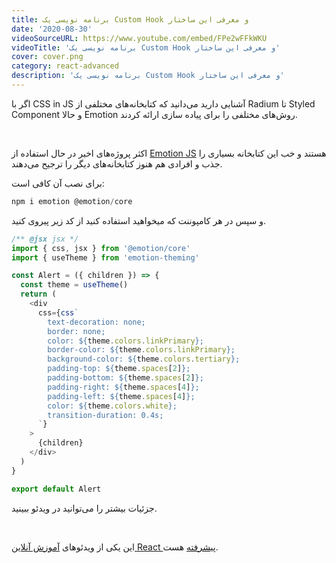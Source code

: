 ```yaml
---
title: برنامه نویسی یک Custom Hook و معرفی این ساختار
date: '2020-08-30'
videoSourceURL: https://www.youtube.com/embed/FPe2wFFkWKU
videoTitle: 'برنامه نویسی یک Custom Hook و معرفی این ساختار'
cover: cover.png
category: react-advanced
description: 'برنامه نویسی یک Custom Hook و معرفی این ساختار'
---
```


اگر با CSS in JS آشنایی دارید می‌دانید که کتابخانه‌های مختلفی از Radium تا Styled Component و حالا Emotion روش‌های مختلفی را برای پیاده سازی ارائه کردند.

<br />

اکثر پروژه‌های اخیر در حال استفاده از [Emotion JS](https://emotion.sh/) هستند و خب این کتابخانه بسیاری را جذب و افرادی هم هنوز کتابخانه‌های دیگر را ترجیح می‌دهند.

برای نصب آن کافی است:

```javascript
npm i emotion @emotion/core
```

و سپس در هر کامپوننت که میخواهید استفاده کنید از کد زیر پیروی کنید.

```javascript
/** @jsx jsx */
import { css, jsx } from '@emotion/core'
import { useTheme } from 'emotion-theming'

const Alert = ({ children }) => {
  const theme = useTheme()
  return (
    <div
      css={css`
        text-decoration: none;
        border: none;
        color: ${theme.colors.linkPrimary};
        border-color: ${theme.colors.linkPrimary};
        background-color: ${theme.colors.tertiary};
        padding-top: ${theme.spaces[2]};
        padding-bottom: ${theme.spaces[2]};
        padding-right: ${theme.spaces[4]};
        padding-left: ${theme.spaces[4]};
        color: ${theme.colors.white};
        transition-duration: 0.4s;
      `}
    >
      {children}
    </div>
  )
}

export default Alert
```

جزئیات بیشتر را می‌توانید در ویدئو ببینید.

<br />

این یکی از ویدئو‌های
[آموزش آنلاین React پیشرفته](/react-advanced-course)
هست.
